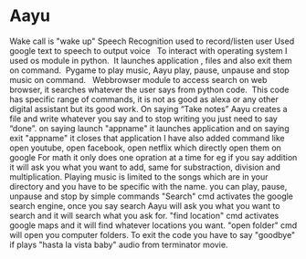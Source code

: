 # Aayu
 Wake call is "wake up"
 Speech Recognition used to record/listen user Used google text to speech to output voice  
 To interact with operating system I used os module in python.  
 It launches application , files and also exit them on command. 
 Pygame to play music, Aayu play, pause, unpause and stop music on command.  
 Webbrowser module to access search on web browser, it searches whatever the user says from python code. 
 This code has specific range of commands, it is not as good as alexa or any other digital assistant but its good work.
 On saying “Take notes” Aayu creates a file and write whatever you say and to stop writing you just need to say “done”.
 on saying launch "appname" it launches application and on saying exit "appname" it closes that application
 I have also added command like open youtube, open facebook, open netflix which directly open them on google
 For math it only does one opration at a time for eg if you say addition it will ask you what you want to add, same for substraction, division and multiplication.
 Playing music is limited to the songs which are in your directory and you have to be specific with the name. you can play, pause, unpause and stop by simple      commands
 "Search" cmd activates the google search engine, once you say search Aayu will ask you what you want to search and it will search what you ask for.
 "find location" cmd activates google maps and it will find whatever locations you want.
 "open folder" cmd will open you computer folders.
 To exit the code you have to say "goodbye" if plays "hasta la vista baby" audio from terminator movie.
